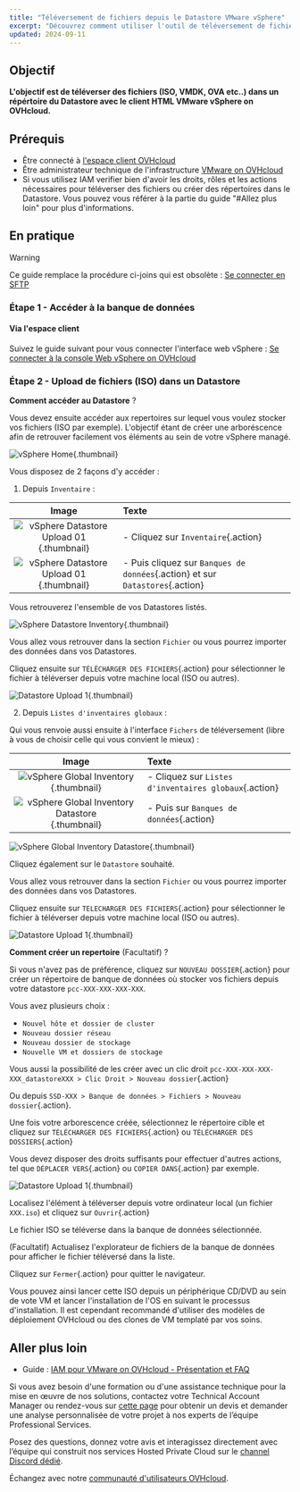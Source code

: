 ```yaml
---
title: "Téléversement de fichiers depuis le Datastore VMware vSphere"
excerpt: "Découvrez comment utiliser l'outil de téléversement de fichiers du Datastore afin de pouvoir importer des données dans votre VMware vSphere on OVHcloud"
updated: 2024-09-11
---
```


## Objectif

**L'objectif est de téléverser des fichiers (ISO, VMDK, OVA etc..) dans un répértoire du Datastore avec le client HTML VMware vSphere on OVHcloud.**

## Prérequis

- Être connecté à [l'espace client OVHcloud](/links/manager)
- Être administrateur technique de l'infrastructure [VMware on OVHcloud](https://www.ovhcloud.com/fr/enterprise/products/hosted-private-cloud/)
- Si vous utilisez IAM verifier bien d'avoir les droits, rôles et les actions nécessaires pour téléverser des fichiers ou créer des répertoires dans le Datastore. Vous pouvez vous référer à la partie du guide "#Allez plus loin" pour plus d'informations.

## En pratique

> [!warning]
> 
> Ce guide remplace la procédure ci-joins qui est obsolète : [Se connecter en SFTP ](/pages/hosted_private_cloud/hosted_private_cloud_powered_by_vmware/sftp_connexion)
>

### Étape 1 - Accéder à la banque de données

#### Via l'espace client

Suivez le guide suivant pour vous connecter l'interface web vSphere : [Se connecter à la console Web vSphere on OVHcloud](/pages/hosted_private_cloud/hosted_private_cloud_powered_by_vmware/vsphere_interface_connexion)

### Étape 2 - Upload de fichiers (ISO) dans un Datastore

**Comment accéder au Datastore** ?

Vous devez ensuite accéder aux repertoires sur lequel vous voulez stocker vos fichiers (ISO par exemple). L'objectif étant de créer une arboréscence afin de retrouver facilement vos éléments au sein de votre vSphere managé.

![vSphere Home](images/vsphere_home.png){.thumbnail}

Vous disposez de 2 façons d'y accéder :

1. Depuis `Inventaire` :

|                                   **Image**                                    | **Texte**                                                                     |
|:------------------------------------------------------------------------------:|:------------------------------------------------------------------------------|
|  ![vSphere Datastore Upload 01](images/datastore_inventory_2.png){.thumbnail}  | - Cliquez sur `Inventaire`{.action}                                           |
|        ![vSphere Datastore Upload 01](images/datastore.png){.thumbnail}        | - Puis cliquez sur `Banques de données`{.action} et sur `Datastores`{.action} |

Vous retrouverez l'ensemble de vos Datastores listés.

![vSphere Datastore Inventory](images/inventory_datastore.png){.thumbnail}

Vous allez vous retrouver dans la section `Fichier` ou vous pourrez importer des données dans vos Datastores.

Cliquez ensuite sur `TÉLÉCHARGER DES FICHIERS`{.action} pour sélectionner le fichier à téléverser depuis votre machine local (ISO ou autres).

![Datastore Upload 1](images/datastore_4.png){.thumbnail}

2. Depuis `Listes d'inventaires globaux` :

Qui vous renvoie aussi ensuite à l'interface `Fichers` de téléversement (libre à vous de choisir celle qui vous convient le mieux) :

|                                         **Image**                                         | **Texte**                                             |
|:-----------------------------------------------------------------------------------------:|:------------------------------------------------------|
| ![vSphere Global Inventory](images/global_inventory.png){.thumbnail}               | - Cliquez sur `Listes d'inventaires globaux`{.action} |
| ![vSphere Global Inventory Datastore](images/global_inventory_datastores.png){.thumbnail} | - Puis sur `Banques de données`{.action}              |             

![vSphere Global Inventory Datastore](images/global_inventory_datastores_2.png){.thumbnail}

Cliquez également sur le `Datastore` souhaité.

Vous allez vous retrouver dans la section `Fichier` ou vous pourrez importer des données dans vos Datastores.

Cliquez ensuite sur `TELECHARGER DES FICHIERS`{.action} pour sélectionner le fichier à téléverser depuis votre machine local (ISO ou autres).

![Datastore Upload 1](images/datastore_4.png){.thumbnail}

**Comment créer un repertoire** (Facultatif) ?

Si vous n'avez pas de préférence, cliquez sur `NOUVEAU DOSSIER`{.action} pour créer un répertoire de banque de données où stocker vos fichiers depuis votre datastore `pcc-XXX-XXX-XXX-XXX`.

Vous avez plusieurs choix :

- `Nouvel hôte et dossier de cluster`
- `Nouveau dossier réseau`
- `Nouveau dossier de stockage`
- `Nouvelle VM et dossiers de stockage`

Vous aussi la possibilité de les créer avec un clic droit `pcc-XXX-XXX-XXX-XXX_datastoreXXX > Clic Droit > Nouveau dossier`{.action} 

Ou depuis `SSD-XXX > Banque de données > Fichiers > Nouveau dossier`{.action}.

Une fois votre arborescence créée, sélectionnez le répertoire cible et cliquez sur `TÉLÉCHARGER DES FICHIERS`{.action} ou `TÉLÉCHARGER DES DOSSIERS`{.action}

Vous devez disposer des droits suffisants pour effectuer d'autres actions, tel que `DÉPLACER VERS`{.action} ou `COPIER DANS`{.action} par exemple.

![Datastore Upload 1](images/datastore_upload_1.png){.thumbnail}

Localisez l'élément à téléverser depuis votre ordinateur local (un fichier `XXX.iso`) et cliquez sur `Ouvrir`{.action}

Le fichier ISO se téléverse dans la banque de données sélectionnée.

(Facultatif) Actualisez l'explorateur de fichiers de la banque de données pour afficher le fichier téléversé dans la liste.

Cliquez sur `Fermer`{.action} pour quitter le navigateur.

Vous pouvez ainsi lancer cette ISO depuis un périphérique CD/DVD au sein de vote VM et lancer l'installation de l'OS en suivant le processus d'installation. Il est cependant recommandé d'utiliser des modèles de déploiement OVHcloud ou des clones de VM templaté par vos soins.

## Aller plus loin

- Guide : [IAM pour VMware on OVHcloud - Présentation et FAQ](/pages/hosted_private_cloud/hosted_private_cloud_powered_by_vmware/vmware_iam_getting_started)

Si vous avez besoin d'une formation ou d'une assistance technique pour la mise en œuvre de nos solutions, contactez votre Technical Account Manager ou rendez-vous sur [cette page](/links/professional-services) pour obtenir un devis et demander une analyse personnalisée de votre projet à nos experts de l’équipe Professional Services.

Posez des questions, donnez votre avis et interagissez directement avec l’équipe qui construit nos services Hosted Private Cloud sur le [channel Discord dédié](<https://discord.gg/ovhcloud>).

Échangez avec notre [communauté d'utilisateurs OVHcloud](/links/community).

